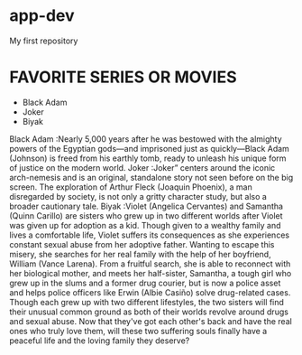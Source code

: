# app-dev
My first repository
# FAVORITE SERIES OR MOVIES

- Black Adam
- Joker
- Biyak

Black Adam
:Nearly 5,000 years after he was bestowed with the almighty powers of the Egyptian gods—and imprisoned just as quickly—Black Adam (Johnson) is freed from his earthly tomb, ready to unleash his unique form of justice on the modern world.
Joker
:Joker” centers around the iconic arch-nemesis and is an original, standalone story not seen before on the big screen. The exploration of Arthur Fleck (Joaquin Phoenix), a man disregarded by society, is not only a gritty character study, but also a broader cautionary tale.
Biyak
:Violet (Angelica Cervantes) and Samantha (Quinn Carillo) are sisters who grew up in two different worlds after Violet was given up for adoption as a kid. Though given to a wealthy family and lives a comfortable life, Violet suffers its consequences as she experiences constant sexual abuse from her adoptive father. Wanting to escape this misery, she searches for her real family with the help of her boyfriend, William (Vance Larena). From a fruitful search, she is able to reconnect with her biological mother, and meets her half-sister, Samantha, a tough girl who grew up in the slums and a former drug courier, but is now a police asset and helps police officers like Erwin (Albie Casiño) solve drug-related cases. Though each grew up with two different lifestyles, the two sisters will find their unusual common ground as both of their worlds revolve around drugs and sexual abuse. Now that they've got each other's back and have the real ones who truly love them, will these two suffering souls finally have a peaceful life and the loving family they deserve?
